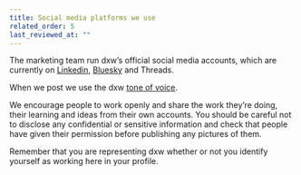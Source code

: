 ```yaml
---
title: Social media platforms we use
related_order: 5
last_reviewed_at: ""
---
```


The marketing team run dxw’s official social media accounts, which are currently on [Linkedin](https://uk.linkedin.com/company/dxw), [Bluesky](https://bsky.app/profile/did:plc:nuthqzyo733a4nuyw3cteisd) and Threads.

When we post we use the dxw [tone of voice](/staff-handbook/talking-about-what-we-do/tone-of-voice/).

We encourage people to work openly and share the work they’re doing, their learning and ideas from their own accounts. You should be careful not to disclose any confidential or sensitive information and check that people have given their permission before publishing any pictures of them.

Remember that you are representing dxw whether or not you identify yourself as working here in your profile.
